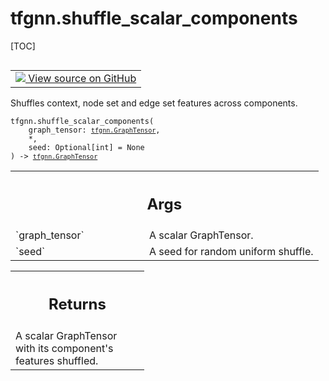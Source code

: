 # tfgnn.shuffle_scalar_components

[TOC]

<!-- Insert buttons and diff -->

<table class="tfo-notebook-buttons tfo-api nocontent" align="left">
<td>
  <a target="_blank" href="https://github.com/tensorflow/gnn/tree/master/tensorflow_gnn/graph/graph_tensor_ops.py#L715-L739">
    <img src="https://www.tensorflow.org/images/GitHub-Mark-32px.png" />
    View source on GitHub
  </a>
</td>
</table>



Shuffles context, node set and edge set features across components.

<pre class="devsite-click-to-copy prettyprint lang-py tfo-signature-link">
<code>tfgnn.shuffle_scalar_components(
    graph_tensor: <a href="../tfgnn/GraphTensor.md"><code>tfgnn.GraphTensor</code></a>,
    *,
    seed: Optional[int] = None
) -> <a href="../tfgnn/GraphTensor.md"><code>tfgnn.GraphTensor</code></a>
</code></pre>



<!-- Placeholder for "Used in" -->


<!-- Tabular view -->
 <table class="responsive fixed orange">
<colgroup><col width="214px"><col></colgroup>
<tr><th colspan="2"><h2 class="add-link">Args</h2></th></tr>

<tr>
<td>
`graph_tensor`
</td>
<td>
A scalar GraphTensor.
</td>
</tr><tr>
<td>
`seed`
</td>
<td>
A seed for random uniform shuffle.
</td>
</tr>
</table>



<!-- Tabular view -->
 <table class="responsive fixed orange">
<colgroup><col width="214px"><col></colgroup>
<tr><th colspan="2"><h2 class="add-link">Returns</h2></th></tr>
<tr class="alt">
<td colspan="2">
A scalar GraphTensor with its component's features shuffled.
</td>
</tr>

</table>

